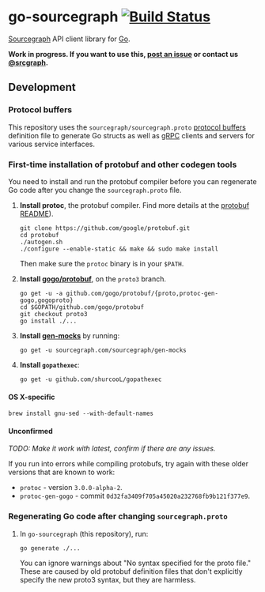 # go-sourcegraph [![Build Status](https://travis-ci.org/sourcegraph/go-sourcegraph.png?branch=master)](https://travis-ci.org/sourcegraph/go-sourcegraph)

[Sourcegraph](https://sourcegraph.com) API client library for [Go](http://golang.org).

**Work in progress. If you want to use this, [post an issue](https://github.com/sourcegraph/go-sourcegraph/issues) or contact us [@srcgraph](https://twitter.com/srcgraph).**

## Development

### Protocol buffers

This repository uses the `sourcegraph/sourcegraph.proto`
[protocol buffers](https://developers.google.com/protocol-buffers/)
definition file to generate Go structs as well as
[gRPC](http://grpc.io) clients and servers for various service
interfaces.

### First-time installation of protobuf and other codegen tools

You need to install and run the protobuf compiler before you can
regenerate Go code after you change the `sourcegraph.proto` file.

1. **Install protoc**, the protobuf compiler. Find more details at the [protobuf README](https://github.com/google/protobuf)).

   ```
   git clone https://github.com/google/protobuf.git
   cd protobuf
   ./autogen.sh
   ./configure --enable-static && make && sudo make install
   ```

   Then make sure the `protoc` binary is in your `$PATH`.

2. **Install [gogo/protobuf](https://github.com/gogo/protobuf)**, on the `proto3` branch.

   ```
   go get -u -a github.com/gogo/protobuf/{proto,protoc-gen-gogo,gogoproto}
   cd $GOPATH/github.com/gogo/protobuf
   git checkout proto3
   go install ./...
   ```

3. **Install [gen-mocks](https://sourcegraph.com/sourcegraph/gen-mocks)** by running:

   ```
   go get -u sourcegraph.com/sourcegraph/gen-mocks
   ```

4. **Install `gopathexec`**:

   ```
   go get -u github.com/shurcooL/gopathexec
   ```

#### OS X-specific

```
brew install gnu-sed --with-default-names
```

#### Unconfirmed

_TODO: Make it work with latest, confirm if there are any issues._

If you run into errors while compiling protobufs, try again with these older versions that are known to work:

-  `protoc` - version `3.0.0-alpha-2`.
-  `protoc-gen-gogo` - commit `0d32fa3409f705a45020a232768fb9b121f377e9`.


### Regenerating Go code after changing `sourcegraph.proto`

1. In `go-sourcegraph` (this repository), run:

   ```
   go generate ./...
   ```

   You can ignore warnings about "No syntax specified for the proto file." These are caused by old protobuf definition files that don't explicitly specify the new proto3 syntax, but they are harmless.
